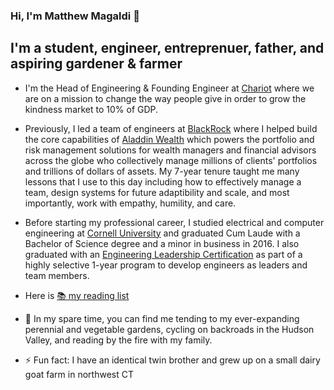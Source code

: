 ### Hi, I'm Matthew Magaldi 👋

## I'm a student, engineer, entreprenuer, father, and aspiring gardener & farmer

- I'm the Head of Engineering & Founding Engineer at [Chariot](https://www.givechariot.com/) where we are on a mission to change the way people give in order to grow the kindness market to 10% of GDP.

- Previously, I led a team of engineers at [BlackRock](https://www.blackrock.com/) where I helped build the core capabilities of [Aladdin Wealth](https://www.blackrock.com/aladdin/products/aladdin-wealth) which powers the portfolio and risk management solutions for wealth managers and financial advisors across the globe who collectively manage millions of clients' portfolios and trillions of dollars of assets. My 7-year tenure taught me many lessons that I use to this day including how to effectively manage a team, design systems for future adaptibility and scale, and most importantly, work with empathy, humility, and care.

- Before starting my professional career, I studied electrical and computer engineering at [Cornell University](https://www.cornell.edu/) and graduated Cum Laude with a Bachelor of Science degree and a minor in business in 2016. I also graduated with an [Engineering Leadership Certification](https://leadership.engineering.cornell.edu/) as part of a highly selective 1-year program to develop engineers as leaders and team members.

- Here is [📚 my reading list](https://www.goodreads.com/review/list/68216178-matthew-magaldi?utf8=✓&shelf=read&title=matthew-magaldi&per_page=infinite)

- 🌱 In my spare time, you can find me tending to my ever-expanding perennial and vegetable gardens, cycling on backroads in the Hudson Valley, and reading by the fire with my family.

- ⚡ Fun fact: I have an identical twin brother and grew up on a small dairy goat farm in northwest CT

<!--
**magaldima/magaldima** is a ✨ _special_ ✨ repository because its `README.md` (this file) appears on your GitHub profile.

Here are some ideas to get you started:

- 🔭 I’m currently working on ...
- 🌱 I’m currently learning ...
- 👯 I’m looking to collaborate on ...
- 🤔 I’m looking for help with ...
- 💬 Ask me about ...
- 📫 How to reach me: ...
- 😄 Pronouns: ...
- ⚡ Fun fact: ...
-->
